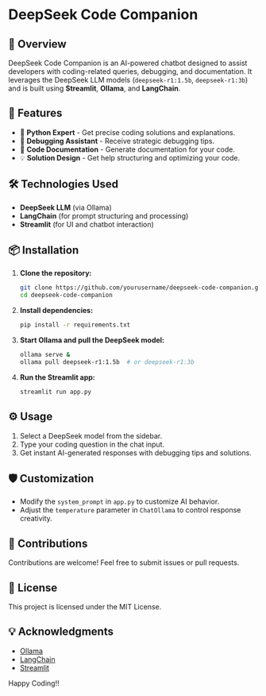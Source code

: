 # DeepSeek Code Companion

## 🚀 Overview

DeepSeek Code Companion is an AI-powered chatbot designed to assist developers with coding-related queries, debugging, and documentation. It leverages the DeepSeek LLM models (`deepseek-r1:1.5b`, `deepseek-r1:3b`) and is built using **Streamlit**, **Ollama**, and **LangChain**.

## 🎯 Features

- 🐍 **Python Expert** - Get precise coding solutions and explanations.
- 🐞 **Debugging Assistant** - Receive strategic debugging tips.
- 📝 **Code Documentation** - Generate documentation for your code.
- 💡 **Solution Design** - Get help structuring and optimizing your code.

## 🛠️ Technologies Used

- **DeepSeek LLM** (via Ollama)
- **LangChain** (for prompt structuring and processing)
- **Streamlit** (for UI and chatbot interaction)

## 📦 Installation

1. **Clone the repository:**
   ```bash
   git clone https://github.com/yourusername/deepseek-code-companion.git
   cd deepseek-code-companion
   ```
2. **Install dependencies:**
   ```bash
   pip install -r requirements.txt
   ```
3. **Start Ollama and pull the DeepSeek model:**
   ```bash
   ollama serve &
   ollama pull deepseek-r1:1.5b  # or deepseek-r1:3b
   ```
4. **Run the Streamlit app:**
   ```bash
   streamlit run app.py
   ```

## ⚙️ Usage

1. Select a DeepSeek model from the sidebar.
2. Type your coding question in the chat input.
3. Get instant AI-generated responses with debugging tips and solutions.

## 🛡️ Customization

- Modify the `system_prompt` in `app.py` to customize AI behavior.
- Adjust the `temperature` parameter in `ChatOllama` to control response creativity.

## 🤝 Contributions

Contributions are welcome! Feel free to submit issues or pull requests.

## 📜 License

This project is licensed under the MIT License.

## 💡 Acknowledgments

- [Ollama](https://ollama.ai/)
- [LangChain](https://python.langchain.com/)
- [Streamlit](https://streamlit.io/)

Happy Coding!!
